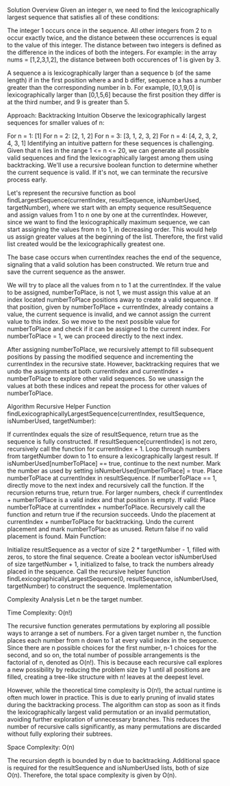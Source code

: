 Solution
Overview
Given an integer n, we need to find the lexicographically largest sequence that satisfies all of these conditions:

The integer 1 occurs once in the sequence.
All other integers from 2 to n occur exactly twice, and the distance between these occurrences is equal to the value of this integer.
The distance between two integers is defined as the difference in the indices of both the integers. For example: in the array nums = [1,2,3,1,2], the distance between both occurences of 1 is given by 3.

A sequence a is lexicographically larger than a sequence b (of the same length) if in the first position where a and b differ, sequence a has a number greater than the corresponding number in b. For example, [0,1,9,0] is lexicographically larger than [0,1,5,6] because the first position they differ is at the third number, and 9 is greater than 5.

Approach: Backtracking
Intuition
Observe the lexicographically largest sequences for smaller values of n:

For n = 1: [1]
For n = 2: [2, 1, 2]
For n = 3: [3, 1, 2, 3, 2]
For n = 4: [4, 2, 3, 2, 4, 3, 1]
Identifying an intuitive pattern for these sequences is challenging. Given that n lies in the range 1 <= n <= 20, we can generate all possible valid sequences and find the lexicographically largest among them using backtracking. We'll use a recursive boolean function to determine whether the current sequence is valid. If it's not, we can terminate the recursive process early.

Let's represent the recursive function as bool findLargestSequence(currentIndex, resultSequence, isNumberUsed, targetNumber), where we start with an empty sequence resultSequence and assign values from 1 to n one by one at the currentIndex. However, since we want to find the lexicographically maximum sequence, we can start assigning the values from n to 1, in decreasing order. This would help us assign greater values at the beginning of the list. Therefore, the first valid list created would be the lexicographically greatest one.

The base case occurs when currentIndex reaches the end of the sequence, signaling that a valid solution has been constructed. We return true and save the current sequence as the answer.

We will try to place all the values from n to 1 at the currentIndex. If the value to be assigned, numberToPlace, is not 1, we must assign this value at an index located numberToPlace positions away to create a valid sequence. If that position, given by numberToPlace + currentIndex, already contains a value, the current sequence is invalid, and we cannot assign the current value to this index. So we move to the next possible value for numberToPlace and check if it can be assigned to the current index. For numberToPlace = 1, we can proceed directly to the next index.

After assigning numberToPlace, we recursively attempt to fill subsequent positions by passing the modified sequence and incrementing the currentIndex in the recursive state. However, backtracking requires that we undo the assignments at both currentIndex and currentIndex + numberToPlace to explore other valid sequences. So we unassign the values at both these indices and repeat the process for other values of numberToPlace.

Algorithm
Recursive Helper Function findLexicographicallyLargestSequence(currentIndex, resultSequence, isNumberUsed, targetNumber):

If currentIndex equals the size of resultSequence, return true as the sequence is fully constructed.
If resultSequence[currentIndex] is not zero, recursively call the function for currentIndex + 1.
Loop through numbers from targetNumber down to 1 to ensure a lexicographically largest result.
If isNumberUsed[numberToPlace] == true, continue to the next number.
Mark the number as used by setting isNumberUsed[numberToPlace] = true.
Place numberToPlace at currentIndex in resultSequence.
If numberToPlace == 1, directly move to the next index and recursively call the function. If the recursion returns true, return true.
For larger numbers, check if currentIndex + numberToPlace is a valid index and that position is empty. If valid:
Place numberToPlace at currentIndex + numberToPlace.
Recursively call the function and return true if the recursion succeeds.
Undo the placement at currentIndex + numberToPlace for backtracking.
Undo the current placement and mark numberToPlace as unused.
Return false if no valid placement is found.
Main Function:

Initialize resultSequence as a vector of size 2 * targetNumber - 1, filled with zeros, to store the final sequence.
Create a boolean vector isNumberUsed of size targetNumber + 1, initialized to false, to track the numbers already placed in the sequence.
Call the recursive helper function findLexicographicallyLargestSequence(0, resultSequence, isNumberUsed, targetNumber) to construct the sequence.
Implementation

Complexity Analysis
Let n be the target number.

Time Complexity: O(n!)

The recursive function generates permutations by exploring all possible ways to arrange a set of numbers. For a given target number n, the function places each number from n down to 1 at every valid index in the sequence. Since there are n possible choices for the first number, n-1 choices for the second, and so on, the total number of possible arrangements is the factorial of n, denoted as O(n!). This is because each recursive call explores a new possibility by reducing the problem size by 1 until all positions are filled, creating a tree-like structure with n! leaves at the deepest level.

However, while the theoretical time complexity is O(n!), the actual runtime is often much lower in practice. This is due to early pruning of invalid states during the backtracking process. The algorithm can stop as soon as it finds the lexicographically largest valid permutation or an invalid permutation, avoiding further exploration of unnecessary branches. This reduces the number of recursive calls significantly, as many permutations are discarded without fully exploring their subtrees.

Space Complexity: O(n)

The recursion depth is bounded by n due to backtracking. Additional space is required for the resultSequence and isNumberUsed lists, both of size O(n). Therefore, the total space complexity is given by O(n).